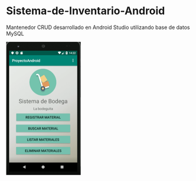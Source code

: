 # Sistema-de-Inventario-Android
Mantenedor CRUD desarrollado en Android Studio utilizando base de datos MySQL

<img src="demo.png" width="40%" />

